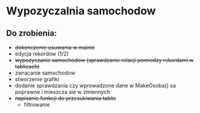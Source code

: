 # Wypozyczalnia samochodow

## Do zrobienia:
- ~~dokonczenie usuwania w mainie~~
- edycja rekordow (1/2)
- ~~wypozyczanie samochodow (sprawdzanie relacji pomiedzy rekordami w tablicach)~~
- zwracanie samochodow
- stworzenie grafiki
- dodanie sprawdzania czy wprowadzone dane w MakeOsoba() sa poprawne i mieszcza sie w zmiennych
- ~~napisanie funkcji do przesukiwania tablic~~
	- filtrowanie
